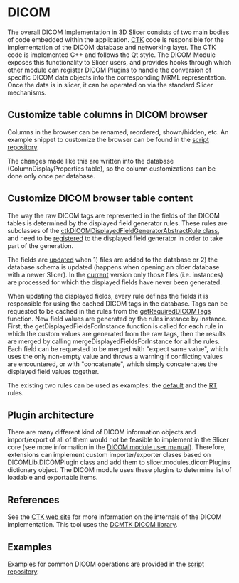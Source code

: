 # DICOM

The overall DICOM Implementation in 3D Slicer consists of two main bodies of code embedded within the application.  [CTK](https://commontk.org) code is responsible for the implementation of the DICOM database and networking layer. The CTK code is implemented C++ and follows the Qt style. The DICOM Module exposes this functionality to Slicer users, and provides hooks through which other module can register DICOM Plugins to handle the conversion of specific DICOM data objects into the corresponding MRML representation.  Once the data is in slicer, it can be operated on via the standard Slicer mechanisms.

## Customize table columns in DICOM browser

Columns in the browser can be renamed, reordered, shown/hidden, etc. An example snippet to customize the browser can be found in the [script repository](../script_repository.md#customize-table-columns-in-dicom-browser).

The changes made like this are written into the database (ColumnDisplayProperties table), so the column customizations can be done only once per database.

## Customize DICOM browser table content

The way the raw DICOM tags are represented in the fields of the DICOM tables is determined by the displayed field generator rules. These rules are subclasses of the [ctkDICOMDisplayedFieldGeneratorAbstractRule class](https://github.com/commontk/CTK/blob/9c2af28e84da1abb986036317d75009d4c149923/Libs/DICOM/Core/ctkDICOMDisplayedFieldGeneratorAbstractRule.h), and need to be [registered](https://github.com/commontk/CTK/blob/9c2af28e84da1abb986036317d75009d4c149923/Libs/DICOM/Core/ctkDICOMDisplayedFieldGenerator.h#L70) to the displayed field generator in order to take part of the generation.

The fields are [updated](https://github.com/commontk/CTK/9c2af28e84da1abb986036317d75009d4c149923/blob/Libs/DICOM/Core/ctkDICOMDatabase.h#L207) when 1) files are added to the database or 2) the database schema is updated (happens when opening an older database with a newer Slicer). In the [current](https://github.com/commontk/CTK/tree/9c2af28e84da1abb986036317d75009d4c149923) version only those files (i.e. instances) are processed for which the displayed fields have never been generated.

When updating the displayed fields, every rule defines the fields it is responsible for using the cached DICOM tags in the database. Tags can be requested to be cached in the rules from the [getRequiredDICOMTags](https://github.com/commontk/CTK/blob/9c2af28e84da1abb986036317d75009d4c149923/Libs/DICOM/Core/ctkDICOMDisplayedFieldGeneratorAbstractRule.h#L63) function. New field values are generated by the rules instance by instance. First, the getDisplayedFieldsForInstance function is called for each rule in which the custom values are generated from the raw tags, then the results are merged by calling mergeDisplayedFieldsForInstance for all the rules. Each field can be requested to be merged with "expect same value", which uses the only non-empty value and throws a warning if conflicting values are encountered, or with "concatenate", which simply concatenates the displayed field values together.

The existing two rules can be used as examples: the [default](https://github.com/commontk/CTK/blob/9c2af28e84da1abb986036317d75009d4c149923/Libs/DICOM/Core/ctkDICOMDisplayedFieldGeneratorDefaultRule.cpp) and the [RT](https://github.com/commontk/CTK/blob/9c2af28e84da1abb986036317d75009d4c149923/Libs/DICOM/Core/ctkDICOMDisplayedFieldGeneratorRadiotherapySeriesDescriptionRule.cpp) rules.

## Plugin architecture

There are many different kind of DICOM information objects and import/export of all of them would not be feasible to implement in the Slicer core (see more information in the [DICOM module user manual](../../user_guide/modules/dicom.md#dicom-plugins)). Therefore, extensions can implement custom importer/exporter clases based on DICOMLib.DICOMPlugin class and add them to slicer.modules.dicomPlugins dictionary object. The DICOM module uses these plugins to determine list of loadable and exportable items.

## References

See the [CTK web site](https://commontk.org) for more information on the internals of the DICOM implementation. This tool uses the [DCMTK DICOM library](https://dicom.offis.de).

## Examples

Examples for common DICOM operations are provided in the [script repository](../script_repository.md#dicom).
